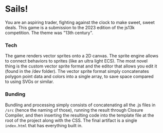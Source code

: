 # Sails!

You are an aspiring trader, fighting against the clock to make sweet, sweet deals. This game is a submission to the 2023 edition of the js13k competition. The theme was "13th century".

### Tech

The game renders vector sprites onto a 2D canvas. The sprite engine allows to connect behaviors to sprites (like an ultra light ECS). The most novel thing is the custom vector sprite format and the editor that allows you edit it (found in the /dev folder). The vector sprite format simply concatenates polygon point data and colors into a single array, to save space compared to using SVGs or similar.

### Bunding

Bundling and processing simply consists of concatenating all the .js files in `/src` (hence the naming of those), running the result through Closure Compiler, and then inserting the resulting code into the template file at the root of the project along with the CSS. The final artifact is a single `index.html` that has everything built in.


